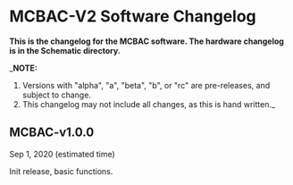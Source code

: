 # MCBAC-V2 Software Changelog

**This is the changelog for the MCBAC software. The hardware changelog
is in the Schematic directory.**

_**NOTE:**
 1. Versions with "alpha", "a", "beta", "b", or "rc" are pre-releases,
and subject to change.
 2. This changelog may not include all changes, as this is hand written._

## MCBAC-v1.0.0

Sep 1, 2020 (estimated time)

Init release, basic functions.

<br>

